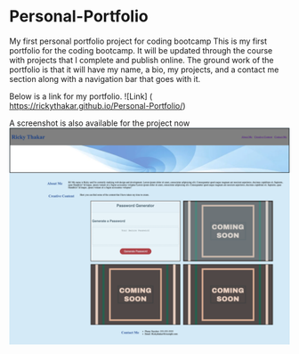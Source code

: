 # Personal-Portfolio
My first personal portfolio project for coding bootcamp 
This is my first portfolio for the coding bootcamp.
It will be updated through the course with projects that I complete and publish online.
The ground work of the portfolio is that it will have my name, a bio, my projects, and a contact me section along with a navigation bar that goes with it.

Below is a link for my portfolio.
![Link] ( https://rickythakar.github.io/Personal-Portfolio/)


A screenshot is also available for the project now
![screenshot](./assets/Portfolio_screenshot.png)